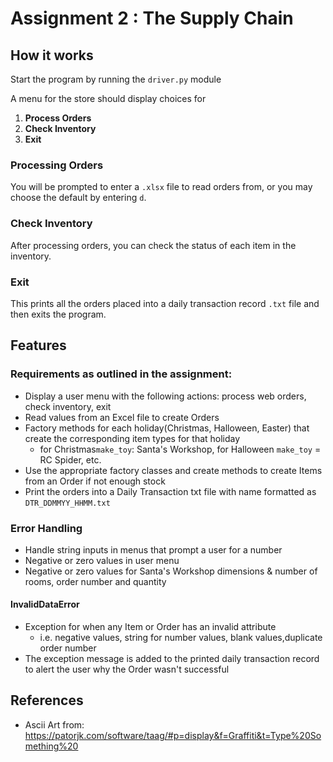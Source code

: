 Assignment 2 : The Supply Chain
===================

## How it works
Start the program by running the `driver.py` module

A menu for the store should display choices for
1. **Process Orders**
2. **Check Inventory**
3. **Exit**

### Processing Orders
You will be prompted to enter a `.xlsx` file to read orders from, or
you may choose the default by entering `d`.

### Check Inventory
After processing orders, you can check the status of each item in the inventory.

### Exit
This prints all the orders placed into a daily transaction record `.txt` file and then exits the program.

## Features
### Requirements as outlined in the assignment:
- Display a user menu with the following actions: process web orders, check inventory, exit
- Read values from an Excel file to create Orders
- Factory methods for each holiday(Christmas, Halloween, Easter) that create the corresponding item types for that holiday
    - for Christmas`make_toy`: Santa's Workshop, for Halloween `make_toy` = RC Spider, etc.
- Use the appropriate factory classes and create methods to create Items from an Order if not enough stock
- Print the orders into a Daily Transaction txt file with name formatted as `DTR_DDMMYY_HHMM.txt`

### Error Handling
- Handle string inputs in menus that prompt a user for a number
- Negative or zero values in user menu
- Negative or zero values for Santa's Workshop dimensions & number of rooms, order number and quantity


#### InvalidDataError
- Exception for when any Item or Order has an invalid attribute
  - i.e. negative values, string for number values, blank values,duplicate order number
- The exception message is added to the printed daily transaction record to alert the user why the Order wasn't successful

## References
- Ascii Art from: https://patorjk.com/software/taag/#p=display&f=Graffiti&t=Type%20Something%20